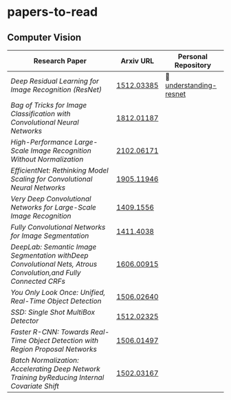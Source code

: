 # papers-to-read

## Computer Vision

| Research Paper | Arxiv URL | Personal Repository |
|----------------|-----------|---------------------|
| _Deep Residual Learning for Image Recognition (ResNet)_ | [1512.03385](https://arxiv.org/pdf/1512.03385.pdf) | 📑 [understanding-resnet](https://github.com/alvarobartt/understanding-resnet)
| _Bag of Tricks for Image Classification with Convolutional Neural Networks_ | [1812.01187](https://arxiv.org/pdf/1812.01187.pdf) |
| _High-Performance Large-Scale Image Recognition Without Normalization_ | [2102.06171](https://arxiv.org/pdf/2102.06171.pdf) |
| _EfficientNet: Rethinking Model Scaling for Convolutional Neural Networks_ | [1905.11946](https://arxiv.org/pdf/1905.11946.pdf) |
| _Very Deep Convolutional Networks for Large-Scale Image Recognition_ | [1409.1556](https://arxiv.org/pdf/1409.1556.pdf) |
| _Fully Convolutional Networks for Image Segmentation_ | [1411.4038](https://arxiv.org/pdf/1411.4038.pdf)| 
| _DeepLab: Semantic Image Segmentation withDeep Convolutional Nets, Atrous Convolution,and Fully Connected CRFs_ | [1606.00915](https://arxiv.org/pdf/1606.00915.pdf) | 
| _You Only Look Once: Unified, Real-Time Object Detection_ | [1506.02640](https://arxiv.org/pdf/1506.02640.pdf) |
| _SSD: Single Shot MultiBox Detector_ | [1512.02325](https://arxiv.org/pdf/1512.02325.pdf) |
| _Faster R-CNN: Towards Real-Time Object Detection with Region Proposal Networks_ | [1506.01497](https://arxiv.org/pdf/1506.01497.pdf) |
| _Batch Normalization: Accelerating Deep Network Training byReducing Internal Covariate Shift_ | [1502.03167](https://arxiv.org/pdf/1502.03167.pdf) |
